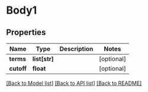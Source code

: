 # Body1

## Properties
Name | Type | Description | Notes
------------ | ------------- | ------------- | -------------
**terms** | **list[str]** |  | [optional] 
**cutoff** | **float** |  | [optional] 

[[Back to Model list]](../README.md#documentation-for-models) [[Back to API list]](../README.md#documentation-for-api-endpoints) [[Back to README]](../README.md)

